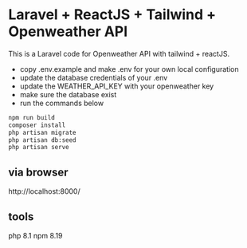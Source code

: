 # Laravel + ReactJS + Tailwind + Openweather API

This is a Laravel code for Openweather API with tailwind + reactJS.

- copy .env.example and make .env for your own local configuration 
- update the database credentials of your .env
- update the WEATHER_API_KEY with your openweather key
- make sure the database exist
- run the commands below 


```bash
npm run build
composer install
php artisan migrate
php artisan db:seed 
php artisan serve
```

## via browser

http://localhost:8000/

## tools
php 8.1
npm 8.19

